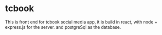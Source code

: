 # tcbook
This is front end for tcbook  social media app,
it is build in react, with node + express.js for the server. and postgreSql as the database.
